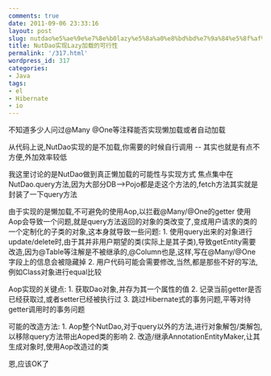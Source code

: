 ```yaml
---
comments: true
date: 2011-09-06 23:33:16
layout: post
slug: nutdao%e5%ae%9e%e7%8e%b0lazy%e5%8a%a0%e8%bd%bd%e7%9a%84%e5%8f%af%e8%a1%8c%e6%80%a7
title: NutDao实现Lazy加载的可行性
permalink: '/317.html'
wordpress_id: 317
categories:
- Java
tags:
- el
- Hibernate
- io
---
```


不知道多少人问过@Many @One等注释能否实现懒加载或者自动加载

从代码上说,NutDao实现的是不加载,你需要的时候自行调用 -- 其实也就是有点不方便,外加效率较低

我这里讨论的是NutDao做到真正懒加载的可能性与实现方式
焦点集中在NutDao.query方法,因为大部分DB-->Pojo都是走这个方法的,fetch方法其实就是封装了一下query方法

由于实现的是懒加载,不可避免的使用Aop,以拦截@Many/@One的getter
使用Aop会导致一个问题,就是query方法返回的对象的类改变了,变成用户请求的类的一个定制化的子类的对象,这本身就导致一些问题:
    1. 使用query出来的对象进行update/delete时,由于其并非用户期望的类(实际上是其子类),导致getEntity需要改造,因为@Table等注解是不被继承的,@Column也是,这样,写在@Many/@One字段上的信息会被隐藏掉
    2. 用户代码可能会需要修改,当然,都是那些不好的写法,例如Class对象进行equal比较

Aop实现的关键点:
    1. 获取Dao对象,并存为其一个属性的值
    2. 记录当前getter是否已经获取过,或者setter已经被执行过
    3. 跳过Hibernate式的事务问题,平等对待getter调用时的事务问题

可能的改造方法:
    1. Aop整个NutDao,对于query以外的方法,进行对象解包/类解包,以移除query方法带出Aoped类的影响
    2. 改造/继承AnnotationEntityMaker,让其生成对象时,使用Aop改造过的类

恩,应该OK了

